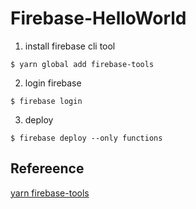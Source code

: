 # Firebase-HelloWorld

1. install firebase cli tool
```
$ yarn global add firebase-tools
````

2. login firebase
```
$ firebase login
```

3. deploy 
```
$ firebase deploy --only functions
```


## Refereence
[yarn firebase-tools](https://yarnpkg.com/en/package/firebase-tools)
